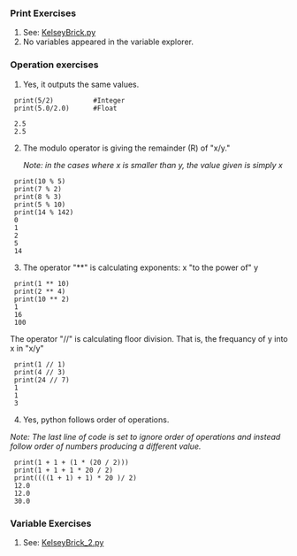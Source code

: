 ### Print Exercises
1. See: [KelseyBrick.py](https://github.com/KelseyBrick/PSYCHO-403-Fall-2022/blob/main/Assignment%202/KelseyBrick.py)
2. No variables appeared in the variable explorer.

### Operation exercises
1. Yes, it outputs the same values.
 ```
  print(5/2)          #Integer
  print(5.0/2.0)      #Float
  
  2.5
  2.5
 ```
2. The modulo operator is giving the remainder (R) of "x/y."

   *Note: in the cases where x is smaller than y, the value given is simply x*
 ```
  print(10 % 5)
  print(7 % 2)
  print(8 % 3)
  print(5 % 10)
  print(14 % 142)
  0
  1
  2
  5
  14
 ```
3. The operator "**" is calculating exponents: x "to the power of" y
 ```
  print(1 ** 10)
  print(2 ** 4)
  print(10 ** 2)
  1
  16
  100
 ```
   The operator "//" is calculating floor division. That is, the frequancy of y into x in "x/y"
 ```
  print(1 // 1)
  print(4 // 3)
  print(24 // 7)
  1
  1
  3
 ```
4. Yes, python follows order of operations. 

  *Note: The last line of code is set to ignore order of operations and instead follow order of numbers producing a different value.*
 ```
  print(1 + 1 + (1 * (20 / 2)))
  print(1 + 1 + 1 * 20 / 2)
  print((((1 + 1) + 1) * 20 )/ 2)
  12.0
  12.0
  30.0
```

### Variable Exercises
1. See: [KelseyBrick_2.py](https://github.com/KelseyBrick/PSYCHO-403-Fall-2022/blob/main/Assignment%202/KelseyBrick.py)

